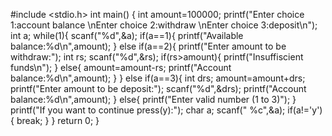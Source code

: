 #include <stdio.h>
int main()
{
  int amount=100000;
  printf("Enter choice 1:account balance \nEnter choice 2:withdraw \nEnter choice 3:deposit\n");
  int a;
  while(1){
     scanf("%d",&a);
    if(a==1){
      printf("Available balance:%d\n",amount);
    }
    else if(a==2){
      printf("Enter amount to be withdraw:");
      int rs;
      scanf("%d",&rs);
      if(rs>amount){
      printf("Insuffiscient funds\n");
      }
      else{
        amount=amount-rs;
        printf("Account balance:%d\n",amount);
      }
    }
    else if(a==3){
      int drs;
      amount=amount+drs;
      printf("Enter amount to be deposit:");
      scanf("%d",&drs);
      printf("Account balance:%d\n",amount);
    }
    else{
      printf("Enter valid number (1 to 3)");
    }
    printf("If you want to continue press(y):");
    char a;
    scanf(" %c",&a);
    if(a!='y'){
        break;
    }
  }
  return 0;
}
